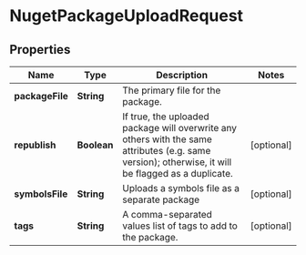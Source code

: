 
# NugetPackageUploadRequest

## Properties
Name | Type | Description | Notes
------------ | ------------- | ------------- | -------------
**packageFile** | **String** | The primary file for the package. | 
**republish** | **Boolean** | If true, the uploaded package will overwrite any others with the same attributes (e.g. same version); otherwise, it will be flagged as a duplicate. |  [optional]
**symbolsFile** | **String** | Uploads a symbols file as a separate package |  [optional]
**tags** | **String** | A comma-separated values list of tags to add to the package. |  [optional]



